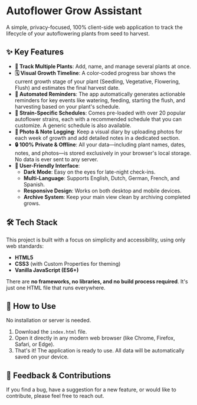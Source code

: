 # Autoflower Grow Assistant

A simple, privacy-focused, 100% client-side web application to track the lifecycle of your autoflowering plants from seed to harvest.


## ✨ Key Features

  * **🌱 Track Multiple Plants**: Add, name, and manage several plants at once.
  * **🗓️ Visual Growth Timeline**: A color-coded progress bar shows the current growth stage of your plant (Seedling, Vegetative, Flowering, Flush) and estimates the final harvest date.
  * **🔔 Automated Reminders**: The app automatically generates actionable reminders for key events like watering, feeding, starting the flush, and harvesting based on your plant's schedule.
  * **🌿 Strain-Specific Schedules**: Comes pre-loaded with over 20 popular autoflower strains, each with a recommended schedule that you can customize. A generic schedule is also available.
  * **📸 Photo & Note Logging**: Keep a visual diary by uploading photos for each week of growth and add detailed notes in a dedicated section.
  * **🔒 100% Private & Offline**: All your data—including plant names, dates, notes, and photos—is stored exclusively in your browser's local storage. No data is ever sent to any server.
  * **🎨 User-Friendly Interface**:
      * **Dark Mode**: Easy on the eyes for late-night check-ins.
      * **Multi-Language**: Supports English, Dutch, German, French, and Spanish.
      * **Responsive Design**: Works on both desktop and mobile devices.
      * **Archive System**: Keep your main view clean by archiving completed grows.

## 🛠️ Tech Stack

This project is built with a focus on simplicity and accessibility, using only web standards:

  * **HTML5**
  * **CSS3** (with Custom Properties for theming)
  * **Vanilla JavaScript (ES6+)**

There are **no frameworks, no libraries, and no build process required**. It's just one HTML file that runs everywhere.

## 🚀 How to Use

No installation or server is needed.

1.  Download the `index.html` file.
2.  Open it directly in any modern web browser (like Chrome, Firefox, Safari, or Edge).
3.  That's it\! The application is ready to use. All data will be automatically saved on your device.

## 🤝 Feedback & Contributions

If you find a bug, have a suggestion for a new feature, or would like to contribute, please feel free to reach out.
